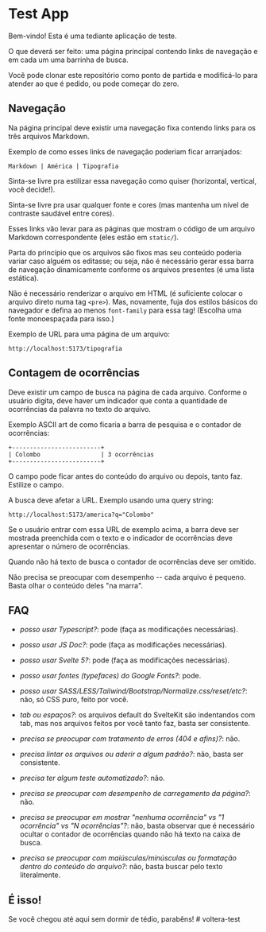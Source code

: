 # Test App

Bem-vindo! Esta é uma tediante aplicação de teste.

O que deverá ser feito: uma página principal contendo links de navegação e em cada um uma barrinha de busca.

Você pode clonar este repositório como ponto de partida e modificá-lo para atender ao que é pedido, ou pode começar do zero.

## Navegação

Na página principal deve existir uma navegação fixa contendo links para os três arquivos Markdown.

Exemplo de como esses links de navegação poderiam ficar arranjados:

```
Markdown | América | Tipografia
```

Sinta-se livre pra estilizar essa navegação como quiser (horizontal, vertical, você decide!).

Sinta-se livre pra usar qualquer fonte e cores (mas mantenha um nível de contraste saudável entre cores).

Esses links vão levar para as páginas que mostram o código de um arquivo Markdown correspondente (eles estão em `static/`).

Parta do princípio que os arquivos são fixos mas seu conteúdo poderia variar caso alguém os editasse; ou seja, não é necessário gerar essa barra de navegação dinamicamente conforme os arquivos presentes (é uma lista estática).

Não é necessário renderizar o arquivo em HTML (é suficiente colocar o arquivo direto numa tag `<pre>`). Mas, novamente, fuja dos estilos básicos do navegador e defina ao menos `font-family` para essa tag! (Escolha uma fonte monoespaçada para isso.)

Exemplo de URL para uma página de um arquivo:

```
http://localhost:5173/tipografia
```

## Contagem de ocorrências

Deve existir um campo de busca na página de cada arquivo. Conforme o usuário digita, deve haver um indicador que conta a quantidade de ocorrências da palavra no texto do arquivo.

Exemplo ASCII art de como ficaria a barra de pesquisa e o contador de ocorrências:

```
+-------------------------+
| Colombo                 | 3 ocorrências
+-------------------------+
```

O campo pode ficar antes do conteúdo do arquivo ou depois, tanto faz. Estilize o campo.

A busca deve afetar a URL. Exemplo usando uma query string:

```
http://localhost:5173/america?q="Colombo"
```

Se o usuário entrar com essa URL de exemplo acima, a barra deve ser mostrada preenchida com o texto e o indicador de ocorrências deve apresentar o número de ocorrências.

Quando não há texto de busca o contador de ocorrências deve ser omitido.

Não precisa se preocupar com desempenho -- cada arquivo é pequeno. Basta olhar o conteúdo deles "na marra".

## FAQ

- *posso usar Typescript?*: pode (faça as modificações necessárias).

- *posso usar JS Doc?*: pode (faça as modificações necessárias).

- *posso usar Svelte 5?*: pode (faça as modificações necessárias).

- *posso usar fontes (typefaces) do Google Fonts?*: pode.

- *posso usar SASS/LESS/Tailwind/Bootstrap/Normalize.css/reset/etc?*: não, só CSS puro, feito por você.

- *tab ou espaços?*: os arquivos default do SvelteKit são indentandos com tab, mas nos arquivos feitos por você tanto faz, basta ser consistente.

- *precisa se preocupar com tratamento de erros (404 e afins)?*: não.

- *precisa lintar os arquivos ou aderir a algum padrão?*: não, basta ser consistente.

- *precisa ter algum teste automatizado?*: não.

- *precisa se preocupar com desempenho de carregamento da página?*: não.

- *precisa se preocupar em mostrar "nenhuma ocorrência" vs "1 ocorrência" vs "N ocorrências"?*: não, basta observar que é necessário ocultar o contador de ocorrências quando não há texto na caixa de busca.

- *precisa se preocupar com maiúsculas/minúsculas ou formatação dentro do conteúdo do arquivo?*: não, basta buscar pelo texto literalmente.

## É isso!

Se você chegou até aqui sem dormir de tédio, parabêns!
#   v o l t e r a - t e s t  
 